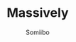 ---
title: "Massively"
github: https://github.com/iwiedenm/jekyll-theme-massively-src
demo: https://iwiedenm.github.io/jekyll-theme-massively/
author: Somiibo
draft: true
ssg:
  - Jekyll
cms:
  - No Cms
---